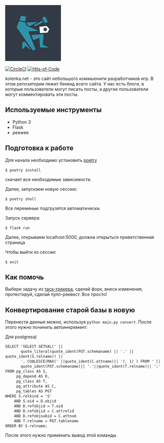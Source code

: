 <img src="logo.png"/>

[![CircleCI](https://circleci.com/gh/NaKolenke/kolenka-backend.svg?style=shield)](https://circleci.com/gh/NaKolenke/kolenka-backend)
[![Hits-of-Code](https://hitsofcode.com/github/NaKolenke/kolenka-backend)](https://hitsofcode.com/view/github/NaKolenke/kolenka-backend)

kolenka.net - это сайт небольшого коммьюнити разработчиков игр. В этом репозитории лежит бекенд всего сайта. У нас есть блоги, в которые пользователи могут писать посты, а другие пользователи могут комментировать эти посты.

## Используемые инструменты

* Python 3
* Flask
* peewee

## Подготовка к работе

Для начала необходимо установить [poetry](https://python-poetry.org/)

`$ poetry install`

скачает все необходимые зависимости.

Далее, запускаем новую сессию:

`$ poetry shell`

Все переменые подгрузятся автоматически.

Запуск сервера:

`$ flask run`

Далее, открываем localhost:5000, должна открыться приветственная страница

Чтобы выйти из сессии:

`$ exit`

## Как помочь

Выбери задачу из [таск-трекера](https://github.com/NaKolenke/kolenka-doc/projects/1), сделай форк, внеси изменения, протестируй, сделай пулл-реквест. Все просто!


## Конвертирование старой базы в новую

Перенести данные можно, используя `python main.py convert`. После этого нужно починить автоинкремент:

Для postgresql

```
SELECT 'SELECT SETVAL(' ||
       quote_literal(quote_ident(PGT.schemaname) || '.' || quote_ident(S.relname)) ||
       ', COALESCE(MAX(' ||quote_ident(C.attname)|| '), 1) ) FROM ' ||
       quote_ident(PGT.schemaname)|| '.'||quote_ident(T.relname)|| ';'
FROM pg_class AS S,
     pg_depend AS D,
     pg_class AS T,
     pg_attribute AS C,
     pg_tables AS PGT
WHERE S.relkind = 'S'
    AND S.oid = D.objid
    AND D.refobjid = T.oid
    AND D.refobjid = C.attrelid
    AND D.refobjsubid = C.attnum
    AND T.relname = PGT.tablename
ORDER BY S.relname;
```

После этого нужно применить вывод этой команды
